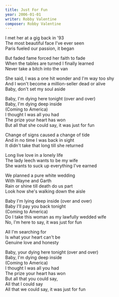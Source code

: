 ```yaml
---
title: Just For Fun
year: 2006-01-01
writer: Robby Valentine
composer: Robby Valentine
---
```


<p>I met her at a gig back in '93<br />
The most beautiful face I've ever seen<br />
Paris fueled our passion, it began</p>

<p>But faded fame forced her faith to fade<br />
When the tables are turned I finally learned<br />
Never take a bitch into the van</p>

<p>She said, I was a one hit wonder and I'm way too shy<br />
And I won't become a million-seller dead or alive<br />
Baby, don't set my soul aside</p>

<p>Baby, I'm dying here tonight (over and over)<br />
Baby, I'm dying deep inside<br />
(Coming to America)<br />
I thought I was all you had<br />
The prize your heart has won<br />
But all that she could say, it was just for fun</p>

<p>Change of signs caused a change of tide<br />
And in no time I was back in sight<br />
It didn't take that long till she returned</p>

<p>Long live love in a lonely life<br />
The lady leech wants to be my wife<br />
She wants to suck up everything I've earned</p>

<p>We planned a pure white wedding<br />
With Wayne and Garth<br />
Rain or shine till death do us part<br />
Look how she's walking down the aisle</p>

<p>Baby I'm lying deep inside (over and over)<br />
Baby I'll pay you back tonight<br />
(Coming to America)<br />
Do I take this woman as my lawfully wedded wife<br />
No, I'm here to say, it was just for fun</p>

<p>All I'm searching for<br />
Is what your heart can't be<br />
Genuine love and honesty</p>

<p>Baby, your dying here tonight (over and over)<br />
Baby, I'm dying deep inside<br />
(Coming to America)<br />
I thought I was all you had<br />
The prize your heart has won<br />
But all that you could say,<br />
All that I could say<br />
All that we could say, it was just for fun</p>